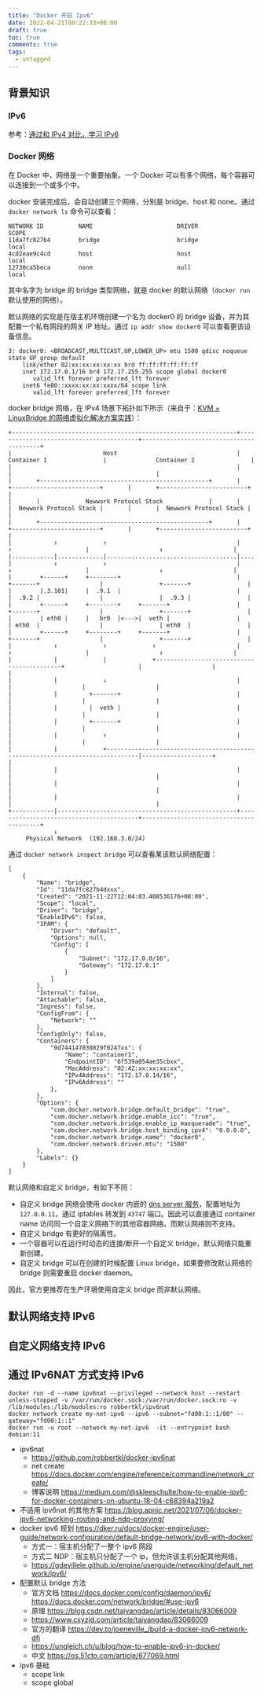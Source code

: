 ```yaml
---
title: "Docker 开启 Ipv6"
date: 2022-04-21T00:22:33+08:00
draft: true
toc: true
comments: true
tags:
  - untagged
---
```


## 背景知识

### IPv6

参考：[通过和 IPv4 对比，学习 IPv6](/posts/learn-ipv6-by-ipv4-diff/)

### Docker 网络

在 Docker 中，网络是一个重要抽象。一个 Docker 可以有多个网络，每个容器可以连接到一个或多个中。

docker 安装完成后，会自动创建三个网络，分别是 bridge、host 和 none。通过 `docker network ls`  命令可以查看：

```
NETWORK ID          NAME                        DRIVER              SCOPE
11da7fc827b4        bridge                      bridge              local
4cd2eae9c4cd        host                        host                local
12730ca5beca        none                        null                local
```

其中名字为 bridge 的 bridge 类型网络，就是 docker 的默认网络（`docker run` 默认使用的网络）。

默认网络的实现是在宿主机环境创建一个名为 docker0 的 bridge 设备，并为其配置一个私有网段的网关 IP 地址。通过 `ip addr show docker0` 可以查看更该设备信息。

```
3: docker0: <BROADCAST,MULTICAST,UP,LOWER_UP> mtu 1500 qdisc noqueue state UP group default
    link/ether 02:xx:xx:xx:xx:xx brd ff:ff:ff:ff:ff:ff
    inet 172.17.0.1/16 brd 172.17.255.255 scope global docker0
       valid_lft forever preferred_lft forever
    inet6 fe80::xxxx:xx:xx:xxxx/64 scope link
       valid_lft forever preferred_lft forever
```

docker bridge 网络，在 IPv4 场景下拓扑如下所示（来自于：[KVM + LinuxBridge 的网络虚拟化解决方案实践](https://www.cnblogs.com/jmilkfan-fanguiju/p/10589727.html)）：

```
+----------------------------------------------------------------+-----------------------------------------+-----------------------------------------+
|                          Host                                  |              Container 1                |              Container 2                |
|                                                                |                                         |                                         |
|       +------------------------------------------------+       |       +-------------------------+       |       +-------------------------+       |
|       |             Newwork Protocol Stack             |       |       |  Newwork Protocol Stack |       |       |  Newwork Protocol Stack |       |
|       +------------------------------------------------+       |       +-------------------------+       |       +-------------------------+       |
|            ↑             ↑                                     |                   ↑                     |                    ↑                    |
|............|.............|.....................................|...................|.....................|....................|....................|
|            ↓             ↓                                     |                   ↓                     |                    ↓                    |
|        +------+     +--------+                                 |               +-------+                 |                +-------+                |
|        |.3.101|     |  .9.1  |                                 |               |  .9.2 |                 |                |  .9.3 |                |
|        +------+     +--------+     +-------+                   |               +-------+                 |                +-------+                |
|        | eth0 |     |   br0  |<--->|  veth |                   |               | eth0  |                 |                | eth0  |                |
|        +------+     +--------+     +-------+                   |               +-------+                 |                +-------+                |
|            ↑             ↑             ↑                       |                   ↑                     |                    ↑                    |
|            |             |             +-------------------------------------------+                     |                    |                    |
|            |             ↓                                     |                                         |                    |                    |
|            |         +-------+                                 |                                         |                    |                    |
|            |         |  veth |                                 |                                         |                    |                    |
|            |         +-------+                                 |                                         |                    |                    |
|            |             ↑                                     |                                         |                    |                    |
|            |             +-------------------------------------------------------------------------------|--------------------+                    |
|            |                                                   |                                         |                                         |
|            |                                                   |                                         |                                         |
|            |                                                   |                                         |                                         |
+------------|---------------------------------------------------+-----------------------------------------+-----------------------------------------+
             ↓
     Physical Network  (192.168.3.0/24)

```

通过 `docker network inspect bridge` 可以查看某该默认网络配置：

```
[
    {
        "Name": "bridge",
        "Id": "11da7fc827b4dxxx",
        "Created": "2021-11-22T12:04:03.408536176+08:00",
        "Scope": "local",
        "Driver": "bridge",
        "EnableIPv6": false,
        "IPAM": {
            "Driver": "default",
            "Options": null,
            "Config": [
                {
                    "Subnet": "172.17.0.0/16",
                    "Gateway": "172.17.0.1"
                }
            ]
        },
        "Internal": false,
        "Attachable": false,
        "Ingress": false,
        "ConfigFrom": {
            "Network": ""
        },
        "ConfigOnly": false,
        "Containers": {
            "0d744147030829f0247xx": {
                "Name": "container1",
                "EndpointID": "6f539a054ae35cbxx",
                "MacAddress": "02:42:xx:xx:xx:xx",
                "IPv4Address": "172.17.0.14/16",
                "IPv6Address": ""
            },
        },
        "Options": {
            "com.docker.network.bridge.default_bridge": "true",
            "com.docker.network.bridge.enable_icc": "true",
            "com.docker.network.bridge.enable_ip_masquerade": "true",
            "com.docker.network.bridge.host_binding_ipv4": "0.0.0.0",
            "com.docker.network.bridge.name": "docker0",
            "com.docker.network.driver.mtu": "1500"
        },
        "Labels": {}
    }
]
```

默认网络和自定义 bridge，有如下不同：

* 自定义 bridge 网络会使用 docker 内嵌的 [dns server 服务](https://docs.docker.com/config/containers/container-networking/#dns-services)，配置地址为 `127.0.0.11`，通过 iptables 转发到 `43747` 端口。因此可以直接通过 container name 访问同一个自定义网络下的其他容器网络。而默认网络则不支持。
* 自定义 bridge 有更好的隔离性。
* 一个容器可以在运行时动态的连接/断开一个自定义 bridge，默认网络只能重新创建。
* 自定义 bridge 可以在创建的时候配置 Linux bridge，如果要修改默认网络的 bridge 则需要重启 docker daemon。

因此，官方更推荐在生产环境使用自定义 bridge 而非默认网络。

## 默认网络支持 IPv6

## 自定义网络支持 IPv6

## 通过 IPv6NAT 方式支持 IPv6

```
docker run -d --name ipv6nat --privileged --network host --restart unless-stopped -v /var/run/docker.sock:/var/run/docker.sock:ro -v /lib/modules:/lib/modules:ro robbertkl/ipv6nat
docker network create my-net-ipv6 --ipv6 --subnet="fd00:1::1/80" --gateway="fd00:1::1"
docker run -u root --network my-net-ipv6  -it --entrypoint bash debian:11
```

* ipv6nat
    * https://github.com/robbertkl/docker-ipv6nat
    * net create https://docs.docker.com/engine/reference/commandline/network_create/
    * 博客说明 https://medium.com/@skleeschulte/how-to-enable-ipv6-for-docker-containers-on-ubuntu-18-04-c68394a219a2
* 不适用 ipv6nat 的其他方案 https://blog.apnic.net/2021/07/06/docker-ipv6-networking-routing-and-ndp-proxying/  
* docker ipv6 规划 https://dker.ru/docs/docker-engine/user-guide/network-configuration/default-bridge-network/ipv6-with-docker/
    * 方式一：宿主机分配了一整个 ipv6 网段
    * 方式二 NDP：宿主机只分配了一个 ip，但允许该主机分配其他网络。
    * https://gdevillele.github.io/engine/userguide/networking/default_network/ipv6/
* 配置默认 bridge 方法
    * 官方文档 https://docs.docker.com/config/daemon/ipv6/ https://docs.docker.com/network/bridge/#use-ipv6
    * 原理 https://blog.csdn.net/taiyangdao/article/details/83066009
    * https://www.cxyzjd.com/article/taiyangdao/83066009
    * 官方的翻译 https://dev.to/joeneville_/build-a-docker-ipv6-network-dfj
    * https://ungleich.ch/u/blog/how-to-enable-ipv6-in-docker/
    * 中文 https://os.51cto.com/article/677069.html
* ipv6 基础
    * scope link
    * scope global
